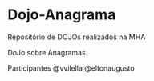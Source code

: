# Dojo-Anagrama
Repositório de DOJOs realizados na MHA

DoJo sobre Anagramas

Participantes
@vvilella
@eltonaugusto
